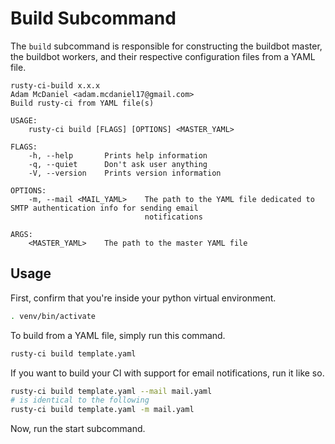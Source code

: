 # Build Subcommand

The `build` subcommand is responsible for constructing the buildbot master, the buildbot workers, and their respective configuration files from a YAML file.

```
rusty-ci-build x.x.x
Adam McDaniel <adam.mcdaniel17@gmail.com>
Build rusty-ci from YAML file(s)

USAGE:
    rusty-ci build [FLAGS] [OPTIONS] <MASTER_YAML>

FLAGS:
    -h, --help       Prints help information
    -q, --quiet      Don't ask user anything
    -V, --version    Prints version information

OPTIONS:
    -m, --mail <MAIL_YAML>    The path to the YAML file dedicated to SMTP authentication info for sending email
                              notifications

ARGS:
    <MASTER_YAML>    The path to the master YAML file
```

## Usage

<!-- Before you build your YAML file, you need to get an API or authentication token from your respective Version Control System, and write it to `auth.token`. This is so the output buildbot project has access to push commit statuses to your repository, and other things like that. -->

First, confirm that you're inside your python virtual environment.

```bash
. venv/bin/activate
```

To build from a YAML file, simply run this command.

```bash
rusty-ci build template.yaml
```

If you want to build your CI with support for email notifications, run it like so.

```bash
rusty-ci build template.yaml --mail mail.yaml
# is identical to the following
rusty-ci build template.yaml -m mail.yaml
```

Now, run the start subcommand.
